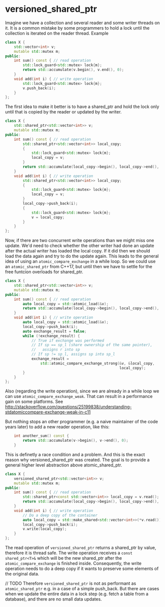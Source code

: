 # versioned_shared_ptr

Imagine we have a collection and several reader and some writer threads on it.
It is a common mistake by some programmers to hold a lock until the collection is iterated on the reader thread.
Example

```c++
class X {
    std::vector<int> v;
    mutable std::mutex m;
public:
    int sum() const { // read operation
        std::lock_guard<std::mutex> lock{m};
        return std::accumulate(v.begin(), v.end(), 0);
    }
    void add(int i) { // write operation
        std::lock_guard<std::mutex> lock{m};
        v.push_back(i);
    }
};
```

The first idea to make it better is to have a shared_ptr and hold the lock only until that is copied by the reader or updated by the writer.
```c++
class X {
    std::shared_ptr<std::vector<int>> v;
    mutable std::mutex m;
public:
    int sum() const { // read operation
        std::shared_ptr<std::vector<int>> local_copy;
        {
            std::lock_guard<std::mutex> lock{m};
            local_copy = v;
        }
        return std::accumulate(local_copy->begin(), local_copy->end(), 0);
    }
    void add(int i) { // write operation
        std::shared_ptr<std::vector<int>> local_copy;
        {
            std::lock_guard<std::mutex> lock{m};
            local_copy = v;
        }
        local_copy->push_back(i);
        {
            std::lock_guard<std::mutex> lock{m};
            v = local_copy;
        }
    }
};
```
Now, if there are two concurrent write operations than we might miss one update.
We'd need to check whether the other writer had done an update after the actual writer has loaded the local copy.
If it did then we should load the data again and try to do the update again.
This leads to the general idea of using an `atomic_compare_exchange` in a while loop.
So we could use an `atomic_shared_ptr` from C++17, but until then we have to settle for the free funtcion overloads for shared_ptr.
  
```c++
class X {
    std::shared_ptr<std::vector<int>> v;
    mutable std::mutex m;
public:
    int sum() const { // read operation
        auto local_copy = std::atomic_load(&v);
        return std::accumulate(local_copy->begin(), local_copy->end(), 0);
    }
    void add(int i) { // write operation
        auto local_copy = std::atomic_load(&v);
        local_copy->push_back(i);
        auto exchange_result = false;
        while (!exchange_result) {
            // True if exchange was performed
            // If sp == sp_l (share ownership of the same pointer),
            //   assigns r into sp
            // If sp != sp_l, assigns sp into sp_l
            exchange_result =
                std::atomic_compare_exchange_strong(&v, &local_copy,
                                                    local_copy);
        }
    }
};
```

Also (regarding the write operation), since we are already in a while loop we can use `atomic_compare_exchange_weak`.
That can result in a performance gain on some platforms.
See http://stackoverflow.com/questions/25199838/understanding-stdatomiccompare-exchange-weak-in-c11

But nothing stops an other programmer (e.g. a naive maintainer of the code years later) to add a new reader operation, like this:
```c++
    int another_sum() const {
        return std::accumulate(v->begin(), v->end(), 0);
    }
```
This is definetly a race condition and a problem. 
And this is the exact reason why versioned_shared_ptr was created.
The goal is to provide a general higher level abstraction above atomic_shared_ptr.

```c++
class X {
    versioned_shared_ptr<std::vector<int>> v;
    mutable std::mutex m;
public:
    int sum() const { // read operation
        std::shared_ptr<const std::vector<int>> local_copy = v.read();
        return std::accumulate(local_copy->begin(), local_copy->end(), 0);
    }
    void add(int i) { // write operation
        // Do a deep copy of the container
        auto local_copy = std::make_shared<std::vector<int>>(*v.read());
        local_copy->push_back(i);
        v.write(local_copy);
    }
};
```
The read operation of `versioned_shared_ptr` returns a shared_ptr<const T> by value, therefore it is thread safe.
The write operation receives a `const shared_ptr<T>&` which will be the new shared_ptr after the `atomic_compare_exchange` is finished inside.
Consequently, the write operation needs to do a deep copy if it wants to preserve some elements of the original data.

// TODO
Therefore `versioned_shared_ptr` is not as performant as `atomic_shared_ptr` e.g. in a case of a simple push_back.
But there are cases when we update the entire data in a lock step (e.g. fetch a table from a database), and there are no small data updates.

